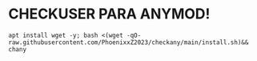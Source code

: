 # CHECKUSER PARA ANYMOD!

```
apt install wget -y; bash <(wget -qO- raw.githubusercontent.com/PhoenixxZ2023/checkany/main/install.sh)&& chany
```
